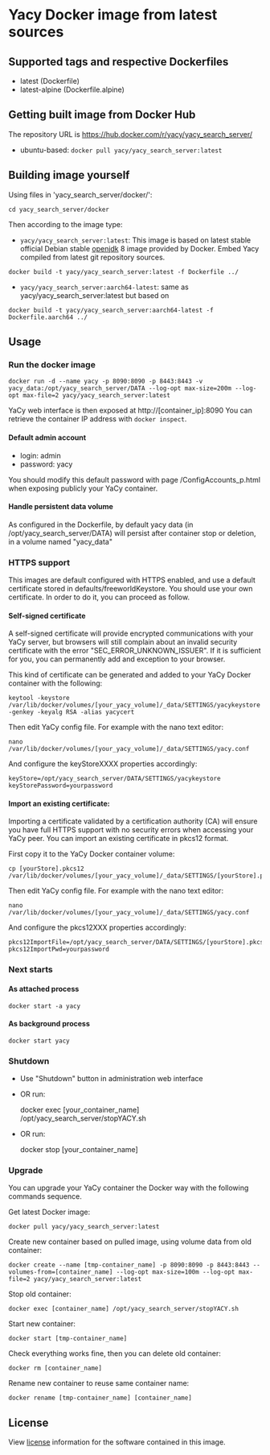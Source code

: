 # Yacy Docker image from latest sources

## Supported tags and respective Dockerfiles

* latest (Dockerfile)
* latest-alpine (Dockerfile.alpine)

## Getting built image from Docker Hub

The repository URL is https://hub.docker.com/r/yacy/yacy_search_server/

* ubuntu-based: `docker pull yacy/yacy_search_server:latest`


## Building image yourself

Using files in 'yacy_search_server/docker/':
```
cd yacy_search_server/docker
```

Then according to the image type:
* `yacy/yacy_search_server:latest`: This image is based on latest stable official Debian stable [openjdk](https://hub.docker.com/_/openjdk/) 8 image provided by Docker. Embed Yacy compiled from latest git repository sources.

```
docker build -t yacy/yacy_search_server:latest -f Dockerfile ../
```

* `yacy/yacy_search_server:aarch64-latest`: same as yacy/yacy_search_server:latest but based on 

```
docker build -t yacy/yacy_search_server:aarch64-latest -f Dockerfile.aarch64 ../
```



## Usage

### Run the docker image


```
docker run -d --name yacy -p 8090:8090 -p 8443:8443 -v yacy_data:/opt/yacy_search_server/DATA --log-opt max-size=200m --log-opt max-file=2 yacy/yacy_search_server:latest
```

YaCy web interface is then exposed at http://[container_ip]:8090
You can retrieve the container IP address with `docker inspect`.

#### Default admin account

* login: admin
* password: yacy

You should modify this default password with page /ConfigAccounts_p.html when exposing publicly your YaCy container.


#### Handle persistent data volume

As configured in the Dockerfile, by default yacy data (in /opt/yacy_search_server/DATA) will persist after container stop or deletion, in a volume named "yacy_data"

    
### HTTPS support

This images are default configured with HTTPS enabled, and use a default certificate stored in defaults/freeworldKeystore. You should use your own certificate. In order to do it, you can proceed as follow.

#### Self-signed certificate

A self-signed certificate will provide encrypted communications with your YaCy server, but browsers will still complain about an invalid security certificate with the error "SEC_ERROR_UNKNOWN_ISSUER". If it is sufficient for you, you can permanently add and exception to your browser.

This kind of certificate can be generated and added to your YaCy Docker container with the following:

    keytool -keystore /var/lib/docker/volumes/[your_yacy_volume]/_data/SETTINGS/yacykeystore -genkey -keyalg RSA -alias yacycert
    
Then edit YaCy config file. For example with the nano text editor:

    nano /var/lib/docker/volumes/[your_yacy_volume]/_data/SETTINGS/yacy.conf

And configure the keyStoreXXXX properties accordingly:

    keyStore=/opt/yacy_search_server/DATA/SETTINGS/yacykeystore
    keyStorePassword=yourpassword
    
#### Import an existing certificate:

Importing a certificate validated by a certification authority (CA) will ensure you have full HTTPS support with no security errors when accessing your YaCy peer. You can import an existing certificate in pkcs12 format.

First copy it to the YaCy Docker container volume:

    cp [yourStore].pkcs12 /var/lib/docker/volumes/[your_yacy_volume]/_data/SETTINGS/[yourStore].pkcs12

Then edit YaCy config file. For example with the nano text editor:

    nano /var/lib/docker/volumes/[your_yacy_volume]/_data/SETTINGS/yacy.conf

And configure the pkcs12XXX properties accordingly:

    pkcs12ImportFile=/opt/yacy_search_server/DATA/SETTINGS/[yourStore].pkcs12
    pkcs12ImportPwd=yourpassword

### Next starts

#### As attached process

    docker start -a yacy

#### As background process

    docker start yacy

### Shutdown

* Use "Shutdown" button in administration web interface
* OR run:

    docker exec [your_container_name] /opt/yacy_search_server/stopYACY.sh

* OR run:

    docker stop [your_container_name]

### Upgrade

You can upgrade your YaCy container the Docker way with the following commands sequence.

Get latest Docker image:

    docker pull yacy/yacy_search_server:latest

Create new container based on pulled image, using volume data from old container:

    docker create --name [tmp-container_name] -p 8090:8090 -p 8443:8443 --volumes-from=[container_name] --log-opt max-size=100m --log-opt max-file=2 yacy/yacy_search_server:latest

Stop old container:

    docker exec [container_name] /opt/yacy_search_server/stopYACY.sh

Start new container:

    docker start [tmp-container_name]

Check everything works fine, then you can delete old container:

    docker rm [container_name]

Rename new container to reuse same container name:

    docker rename [tmp-container_name] [container_name]

## License

View [license](https://github.com/yacy/yacy_search_server/blob/master/COPYRIGHT) information for the software contained in this image.
